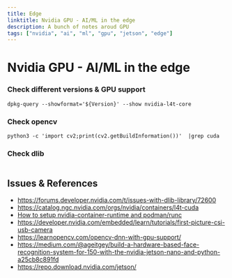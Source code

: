 ```yaml
---
title: Edge
linktitle: Nvidia GPU - AI/ML in the edge
description: A bunch of notes aroud GPU
tags: ["nvidia", "ai", "ml", "gpu", "jetson", "edge"]
---
```


# Nvidia GPU - AI/ML in the edge

### Check different versions & GPU support

```
dpkg-query --showformat='${Version}' --show nvidia-l4t-core

```

### Check opencv

```
python3 -c 'import cv2;print(cv2.getBuildInformation())'  |grep cuda
```

### Check dlib

```

```

## Issues & References

* <https://forums.developer.nvidia.com/t/issues-with-dlib-library/72600>
* <https://catalog.ngc.nvidia.com/orgs/nvidia/containers/l4t-cuda>
* [How to setup nvidia-container-runtime and podman/runc](https://gist.github.com/bernardomig/315534407585d5912f5616c35c7fe374)
* <https://developer.nvidia.com/embedded/learn/tutorials/first-picture-csi-usb-camera>
* <https://learnopencv.com/opencv-dnn-with-gpu-support/>
* <https://medium.com/@ageitgey/build-a-hardware-based-face-recognition-system-for-150-with-the-nvidia-jetson-nano-and-python-a25cb8c891fd>
* <https://repo.download.nvidia.com/jetson/>